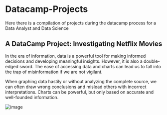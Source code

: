 # Datacamp-Projects
Here there is a compilation of projects during the datacamp process for a Data Analyst and Data Science

## A DataCamp Project: Investigating Netflix Movies

In the era of information, data is a powerful tool for making informed decisions and developing meaningful insights. However, it is also a double-edged sword. The ease of accessing data and charts can lead us to fall into the trap of misinformation if we are not vigilant.

When graphing data hastily or without analyzing the complete source, we can often draw wrong conclusions and mislead others with incorrect interpretations. Charts can be powerful, but only based on accurate and well-founded information.

![image](https://github.com/JuanF3/Datacamp-Projects/assets/60745140/9ecdba09-4850-4979-8cc5-282413622ae2)



